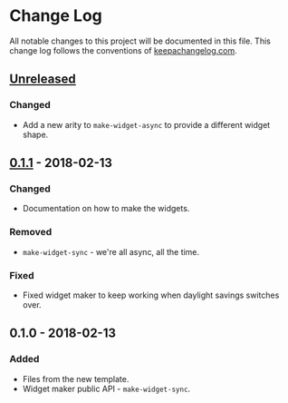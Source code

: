 # Change Log
All notable changes to this project will be documented in this file. This change log follows the conventions of [keepachangelog.com](http://keepachangelog.com/).

## [Unreleased]
### Changed
- Add a new arity to `make-widget-async` to provide a different widget shape.

## [0.1.1] - 2018-02-13
### Changed
- Documentation on how to make the widgets.

### Removed
- `make-widget-sync` - we're all async, all the time.

### Fixed
- Fixed widget maker to keep working when daylight savings switches over.

## 0.1.0 - 2018-02-13
### Added
- Files from the new template.
- Widget maker public API - `make-widget-sync`.

[Unreleased]: https://github.com/your-name/api/compare/0.1.1...HEAD
[0.1.1]: https://github.com/your-name/api/compare/0.1.0...0.1.1
